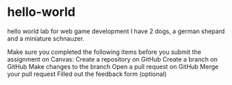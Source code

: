 # hello-world
hello world lab for web game development
I have 2 dogs, a german shepard and a miniature schnauzer.

Make sure you completed the following items before you submit the assignment on Canvas:
 Create a repository on GitHub
 Create a branch on GitHub
 Make changes to the branch
 Open a pull request on GitHub
 Merge your pull request
 Filled out the feedback form (optional)
